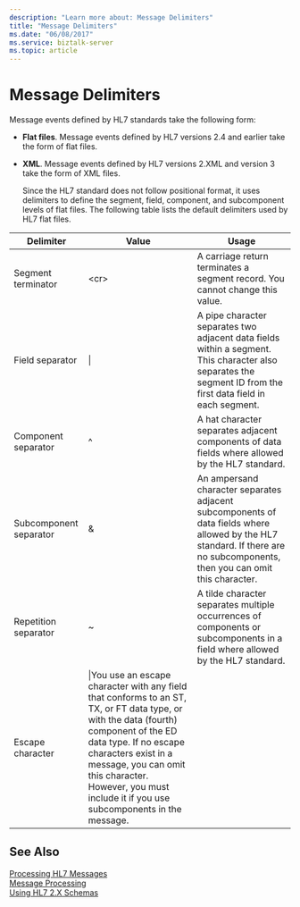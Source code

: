 ```yaml
---
description: "Learn more about: Message Delimiters"
title: "Message Delimiters"
ms.date: "06/08/2017"
ms.service: biztalk-server
ms.topic: article
---
```

# Message Delimiters
Message events defined by HL7 standards take the following form:  
  
- **Flat files**. Message events defined by HL7 versions 2.4 and earlier take the form of flat files.  
  
- **XML**. Message events defined by HL7 versions 2.XML and version 3 take the form of XML files.  
  
  Since the HL7 standard does not follow positional format, it uses delimiters to define the segment, field, component, and subcomponent levels of flat files. The following table lists the default delimiters used by HL7 flat files.  
  
|Delimiter|Value|Usage|  
|---------------|-----------|-----------|  
|Segment terminator|\<cr\>|A carriage return terminates a segment record. You cannot change this value.|  
|Field separator|&#124;|A pipe character separates two adjacent data fields within a segment. This character also separates the segment ID from the first data field in each segment.|  
|Component separator|^|A hat character separates adjacent components of data fields where allowed by the HL7 standard.|  
|Subcomponent separator|&|An ampersand character separates adjacent subcomponents of data fields where allowed by the HL7 standard. If there are no subcomponents, then you can omit this character.|  
|Repetition separator|~|A tilde character separates multiple occurrences of components or subcomponents in a field where allowed by the HL7 standard.|  
|Escape character|\|You use an escape character with any field that conforms to an ST, TX, or FT data type, or with the data (fourth) component of the ED data type. If no escape characters exist in a message, you can omit this character. However, you must include it if you use subcomponents in the message.|  
  
## See Also  
 [Processing HL7 Messages](../../adapters-and-accelerators/accelerator-hl7/processing-hl7-messages.md)   
 [Message Processing](../../adapters-and-accelerators/accelerator-hl7/message-processing.md)   
 [Using HL7 2.X Schemas](../../adapters-and-accelerators/accelerator-hl7/using-hl7-2-x-schemas.md)
